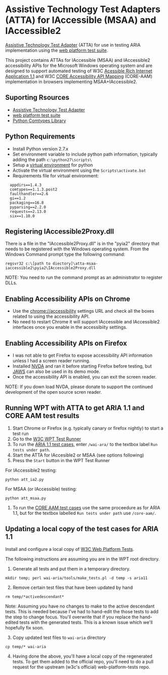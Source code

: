 # Assistive Technology Test Adapters (ATTA) for IAccessible (MSAA) and IAccessible2
[Assistive Technology Test Adapter](https://spec-ops.github.io/atta-api/index.html) (ATTA) for use in testing ARIA implementation using the [web platform test suite](http://w3c-test.org/tools/runner/index.html).  

This project contains ATTAs for IAccessible (MSAA) and IAccessible2 accessibility APIs for the Microsoft Windows operating system and are designed to support automated testing of W3C [Acessible Rich Internet Application 1.1](https://www.w3.org/TR/wai-aria-1.1/) and W3C [CORE Accessibility API Mapping](https://www.w3.org/TR/core-aam-1.1/) (CORE-AAM) implementation in browsers implementing MSAA+IAccessible2.   

## Suporting Rsources
* [Assistive Technology Test Adapter](https://spec-ops.github.io/atta-api/index.html)
* [web platform test suite](http://w3c-test.org/tools/runner/index.html)
* [Python Comtypes Library](https://pypi.org/project/comtypes/)



## Python Requirements

* Install Python version 2.7.x
* Set environment variable to include python path information, typically adding the path `c:\python27\scripts\`
* Setup a [virtual environment](http://docs.python-guide.org/en/latest/dev/virtualenvs/) for python
* Activate the virtual environment using the `Scripts\activate.bat`
* Requirements file for virtual environment:

```
  appdirs==1.4.3
  comtypes==1.1.3.post2
  faulthandler==2.6
  gi==1.2
  packaging==16.8
  pyparsing==2.2.0
  requests==2.13.0
  six==1.10.0
```

## Registering IAccessible2Proxy.dll

There is a file in the "IAccessible2Proxy.dll" is in the "pyia2" directory that needs to be registered with the Windows operating system.
From the Windows Command prompt type the following command:

```
regsvr32 c:\[path to diectory]\atta-msaa-iaccessible2\pyia2\IAccessible2Proxy.dll
```

NOTE: You need to run the command prompt as an administrator to register DLLs.

## Enabling Accessibility APIs on Chrome

* Use the [chrome://accessibility](chrome://accessibility) settings URL and check all the boxes related to using the accessibility API.
* No need to restart Chrome it will support IAccessible and IAccessible2 interfaces once you enable in the accessibiity settings.

## Enabling Accessibility APIs on Firefox

* I was not able to get Firefox to expose accessibility API information unless I had a screen reader running.
* Installed [NVDA](https://www.nvaccess.org/download/) and ran it before starting Firefox before testing, but [JAWS](https://www.freedomscientific.com/Downloads/JAWS) can also be used in its demo mode.  
* Once the accessibility API is enabled, you can exit the screen reader.

NOTE: If you down load NVDA, please donate to support the continued development of the open source scren reader.

## Running WPT with ATTA to get ARIA 1.1 and CORE AAM test results

1. Start Chrome or Firefox (e.g. typically canary or firefox nightly) to start a test run
1. Go to the [W3C WPT Test Runner](http://w3c-test.org/tools/runner/index.html )
1. To run the [ARIA 1.1 test cases](https://www.w3.org/wiki/ARIA_1.1_Testable_Statements), enter  ```/wai-ara/``` to the textbox label ```Run tests under path```.
1. Start the ATTA for IAccesible2 or MSAA (see options following)
1. Press the ```Start``` button in the WPT Test Runner

For IAccessible2 testing:

```
python att_ia2.py
```

For MSAA (or IAccessible) testing:

```
python att_msaa.py
```
1. To run the [CORE AAM test cases](https://www.w3.org/wiki/Core_AAM_1.1_Testable_Statements) use the same proceedure as for ARIA 1.1, but for the textbox labelled ```Run tests under path``` use ```/core-aam/```.


## Updating a local copy of the test cases for ARIA 1.1

Install and configure a local copy of [W3C Web Platform Tests](https://github.com/w3c/web-platform-tests).

The following instructions are assuming you are in the WPT root directory.

1. Generate all tests and put them in a temporary directory.

```
mkdir temp; perl wai-aria/tools/make_tests.pl -d temp -s aria11
```   

2. Remove certain test files that have been updated by hand

```
rm temp/*activedescendant*
```

Note: Assuming you have no changes to make to the active descendant tests.
   This is needed because I've had to hand-edit the those tests to add
   the step to change focus. You'll overwrite that if you replace the
   hand-edited tests with the generated tests. This is a known issue
   which we'll hopefully fix soon.

3. Copy updated test files to ```wai-aria``` directory 

```
cp temp/* wai-aria
```

4. Having done the above, you'll have a local copy of the regenerated tests. To get them added to the official repo, you'll need to do a pull request for the upstream (w3c's official) web-platform-tests repo.



